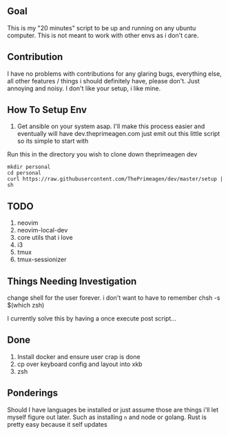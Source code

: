 ## Goal
This is my "20 minutes" script to be up and running on any ubuntu computer.  This is not meant to work with other envs as i don't care.

## Contribution
I have no problems with contributions for any glaring bugs, everything else, all other features / things i should definitely have, please don't.  Just annoying and noisy.  I don't like your setup, i like mine.

## How To Setup Env
1. Get ansible on your system asap.  I'll make this process easier and eventually will have dev.theprimeagen.com just emit out this little script so its simple to start with

Run this in the directory you wish to clone down theprimeagen dev

```
mkdir personal
cd personal
curl https://raw.githubusercontent.com/ThePrimeagen/dev/master/setup | sh
```

## TODO

1. neovim
1. neovim-local-dev
1. core utils that i love
1. i3
1. tmux
1. tmux-sessionizer

## Things Needing Investigation
change shell for the user forever.  i don't want to have to remember chsh -s $(which zsh)

I currently solve this by having a once execute post script...

## Done

1. Install docker and ensure user crap is done 
1. cp over keyboard config and layout into xkb
1. zsh

## Ponderings
Should I have languages be installed or just assume those are things i'll let myself figure out later.  Such as installing `n` and node or golang.  Rust is pretty easy because it self updates 

